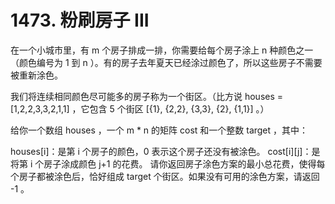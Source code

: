 # 1473. 粉刷房子 III
在一个小城市里，有 m 个房子排成一排，你需要给每个房子涂上 n 种颜色之一（颜色编号为 1 到 n ）。有的房子去年夏天已经涂过颜色了，所以这些房子不需要被重新涂色。

我们将连续相同颜色尽可能多的房子称为一个街区。（比方说 houses = [1,2,2,3,3,2,1,1] ，它包含 5 个街区  [{1}, {2,2}, {3,3}, {2}, {1,1}] 。）

给你一个数组 houses ，一个 m * n 的矩阵 cost 和一个整数 target ，其中：

houses[i]：是第 i 个房子的颜色，0 表示这个房子还没有被涂色。
cost[i][j]：是将第 i 个房子涂成颜色 j+1 的花费。
请你返回房子涂色方案的最小总花费，使得每个房子都被涂色后，恰好组成 target 个街区。如果没有可用的涂色方案，请返回 -1 。